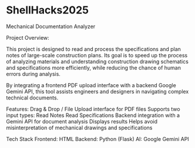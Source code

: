 # ShellHacks2025
Mechanical Documentation Analyzer

Project Overview:

This project is designed to read and process the specifications and plan notes of large-scale construction plans.
Its goal is to speed up the process of analyzing materials and understanding construction drawing schematics and specifications more efficiently, while reducing the chance of human errors during analysis.

By integrating a frontend PDF upload interface with a backend Google Gemini API, this tool assists engineers and designers in navigating complex technical documents.

Features:
Drag & Drop / File Upload interface for PDF files
Supports two input types:
Read Notes
Read Specifications
Backend integration with a Gemini API for document analysis
Displays results
Helps avoid misinterpretation of mechanical drawings and specifications

Tech Stack
Frontend: HTML
Backend: Python (Flask)
AI: Google Gemini API